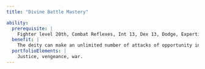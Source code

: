 ```yaml
---
title: "Divine Battle Mastery"

ability:
  prerequisite: |
    Fighter level 20th, Combat Reflexes, Int 13, Dex 13, Dodge, Expertise, Mobility, Spring Attack, Whirlwind Attack, War domain.
  benefit: |
    The deity can make an unlimited number of attacks of opportunity in one round. (The deity still can't make more than one attack of opportunity against a single opponent in a round.) As a full-round action, the deity may make one melee attack at its full base attack bonus against each opponent within reach. The deity does not incur any attacks of opportunity from this action.
  portfolioElements: |
    Justice, vengeance, war.
---
```

